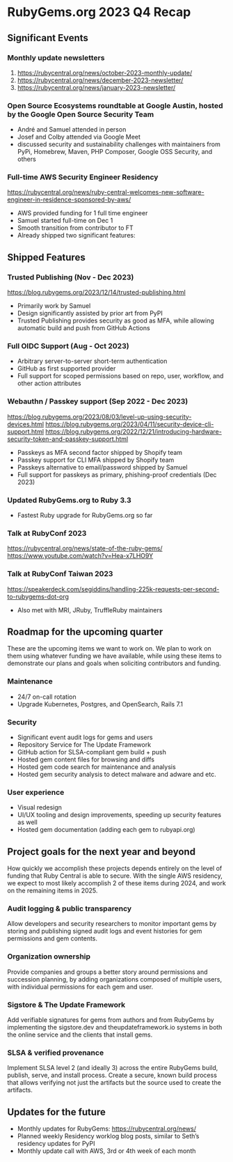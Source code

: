 # RubyGems.org 2023 Q4 Recap

## Significant Events

### Monthly update newsletters

1. https://rubycentral.org/news/october-2023-monthly-update/
2. https://rubycentral.org/news/december-2023-newsletter/
3. https://rubycentral.org/news/january-2023-newsletter/

### Open Source Ecosystems roundtable at Google Austin, hosted by the Google Open Source Security Team

* André and Samuel attended in person
* Josef and Colby attended via Google Meet
* discussed security and sustainability challenges with maintainers from PyPi, Homebrew, Maven, PHP Composer, Google OSS Security, and others

### Full-time AWS Security Engineer Residency

https://rubycentral.org/news/ruby-central-welcomes-new-software-engineer-in-residence-sponsored-by-aws/

* AWS provided funding for 1 full time engineer
* Samuel started full-time on Dec 1
* Smooth transition from contributor to FT
* Already shipped two significant features:

## Shipped Features

### Trusted Publishing (Nov - Dec 2023)

https://blog.rubygems.org/2023/12/14/trusted-publishing.html

* Primarily work by Samuel
* Design significantly assisted by prior art from PyPI
* Trusted Publishing provides security as good as MFA, while allowing automatic build and push from GitHub Actions

### Full OIDC Support (Aug - Oct 2023)

* Arbitrary server-to-server short-term authentication
* GitHub as first supported provider
* Full support for scoped permissions based on repo, user, workflow, and other action attributes

### Webauthn / Passkey support (Sep 2022 - Dec 2023)

https://blog.rubygems.org/2023/08/03/level-up-using-security-devices.html
https://blog.rubygems.org/2023/04/11/security-device-cli-support.html
https://blog.rubygems.org/2022/12/21/introducing-hardware-security-token-and-passkey-support.html

* Passkeys as MFA second factor shipped by Shopify team
* Passkey support for CLI MFA shipped by Shopify team
* Passkeys alternative to email/password shipped by Samuel
* Full support for passkeys as primary, phishing-proof credentials (Dec 2023)

### Updated RubyGems.org to Ruby 3.3

* Fastest Ruby upgrade for RubyGems.org so far

### Talk at RubyConf 2023

https://rubycentral.org/news/state-of-the-ruby-gems/
https://www.youtube.com/watch?v=Hea-x7LHO9Y

### Talk at RubyConf Taiwan 2023

https://speakerdeck.com/segiddins/handling-225k-requests-per-second-to-rubygems-dot-org

* Also met with MRI, JRuby, TruffleRuby maintainers

## Roadmap for the upcoming quarter

These are the upcoming items we want to work on. We plan to work on them using whatever funding we have available, while using these items to demonstrate our plans and goals when soliciting contributors and funding.

### Maintenance

* 24/7 on-call rotation
* Upgrade Kubernetes, Postgres, and OpenSearch, Rails 7.1

### Security

* Significant event audit logs for gems and users
* Repository Service for The Update Framework
* GitHub action for SLSA-compliant gem build + push
* Hosted gem content files for browsing and diffs
* Hosted gem code search for maintenance and analysis
* Hosted gem security analysis to detect malware and adware and etc.

### User experience

* Visual redesign
* UI/UX tooling and design improvements, speeding up security features as well
* Hosted gem documentation (adding each gem to rubyapi.org)

## Project goals for the next year and beyond

How quickly we accomplish these projects depends entirely on the level of funding that Ruby Central is able to secure. With the single AWS residency, we expect to most likely accomplish 2 of these items during 2024, and work on the remaining items in 2025.

### Audit logging & public transparency

Allow developers and security researchers to monitor important gems by storing and publishing signed audit logs and event histories for gem permissions and gem contents.

### Organization ownership

Provide companies and groups a better story around permissions and succession planning, by adding organizations composed of multiple users, with individual permissions for each gem and user.

### Sigstore & The Update Framework

Add verifiable signatures for gems from authors and from RubyGems by implementing the sigstore.dev and theupdateframework.io systems in both the online service and the clients that install gems.

### SLSA & verified provenance

Implement SLSA level 2 (and ideally 3) across the entire RubyGems build, publish, serve, and install process. Create a secure, known build process that allows verifying not just the artifacts but the source used to create the artifacts.

## Updates for the future

* Monthly updates for RubyGems: https://rubycentral.org/news/
* Planned weekly Residency worklog blog posts, similar to Seth’s residency updates for PyPI
* Monthly update call with AWS, 3rd or 4th week of each month